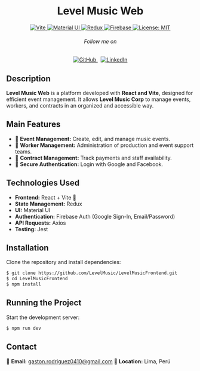 <!-- Banner Image -->

<p align="center">
  <h1 align="center">Level Music Web</h1>
</p>

<p align="center">
   <a aria-label="Framework" href="https://vitejs.dev/" target="_blank">
    <img alt="Vite" src="https://img.shields.io/badge/Vite-646CFF?style=flat-square&logo=vite&logoColor=white" />
  </a>
  <a aria-label="UI Library" href="https://mui.com/" target="_blank">
    <img alt="Material UI" src="https://img.shields.io/badge/Material--UI-007FFF?style=flat-square&logo=mui&logoColor=white" />
  </a>
  <a aria-label="State Management" href="https://redux.js.org/" target="_blank">
    <img alt="Redux" src="https://img.shields.io/badge/Redux-764ABC?style=flat-square&logo=redux&logoColor=white" />
  </a>
  <a aria-label="Authentication" href="https://firebase.google.com/" target="_blank">
    <img alt="Firebase" src="https://img.shields.io/badge/Firebase-FFCA28?style=flat-square&logo=firebase&logoColor=white" />
  </a>
  <a aria-label="License" href="https://opensource.org/licenses/MIT" target="_blank">
    <img alt="License: MIT" src="https://img.shields.io/badge/License-MIT-success.svg?style=flat-square&color=33CC12" target="_blank" />
  </a>
</p>

<h6 align="center">Follow me on</h6>
<p align="center">
  <a aria-label="GitHub" href="[gastonrodrig](https://github.com/gastonrodrig)" target="_blank">
    <img alt="GitHub" src="https://img.shields.io/badge/GitHub-222222?style=for-the-badge&logo=github&logoColor=white" target="_blank" />
  </a>&nbsp;
  <a aria-label="LinkedIn" href="[Gaston Rodriguez](https://www.linkedin.com/in/gaston-rodriguez-herrera/)" target="_blank">
    <img alt="LinkedIn" src="https://img.shields.io/badge/LinkedIn-0077B5?style=for-the-badge&logo=linkedin&logoColor=white" target="_blank" />
  </a>
</p>

## Description

**Level Music Web** is a platform developed with **React and Vite**, designed for efficient event management. It allows **Level Music Corp** to manage events, workers, and contracts in an organized and accessible way.

## Main Features

- 📅 **Event Management:** Create, edit, and manage music events.
- 👥 **Worker Management:** Administration of production and event support teams.
- 💼 **Contract Management:** Track payments and staff availability.
- 🔐 **Secure Authentication:** Login with Google and Facebook.

## Technologies Used

- **Frontend:** React + Vite 🚀
- **State Management:** Redux
- **UI:** Material UI
- **Authentication:** Firebase Auth (Google Sign-In, Email/Password)
- **API Requests:** Axios
- **Testing:** Jest

## Installation

Clone the repository and install dependencies: 

```bash
$ git clone https://github.com/LevelMusic/LevelMusicFrontend.git
$ cd LevelMusicFrontend
$ npm install
```

## Running the Project

Start the development server:

```bash
$ npm run dev
```

## Contact

📧 **Email:** gaston.rodriguez0410@gmail.com
📍 **Location:** Lima, Perú
